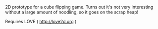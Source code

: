 2D prototype for a cube flipping game. 
Turns out it's not very interesting without a large amount of noodling, so it goes on the scrap heap!

Requires LÖVE ( http://love2d.org )